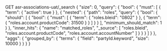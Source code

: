 GET asr-associations-uat/_search
{
  "size": 0,
  "query": {
    "bool": {
      "must": [
        { "term": { "active": true } },
        {
          "nested": {
            "path": "roles",
            "query": {
              "bool": {
                "should": [
                  {
                    "bool": {
                      "must": [
                        { "term": { "roles.bleid": "0802" } },
                        { "term": { "roles.account.productCode": 31500 } }
                      ]
                    }
                  }
                ],
                "minimum_should_match": 1
              }
            },
            "inner_hits": {
              "name": "matched_roles",
              "_source": [
                "roles.bleid",
                "roles.account.productCode",
                "roles.account.accountNumber"
              ]
            }
          }
        }
      ]
    }
  },
  "aggs": {
    "grouped_by": {
      "terms": { "field": "partyId.keyword", "size": 10000 }
    }
  }
}
